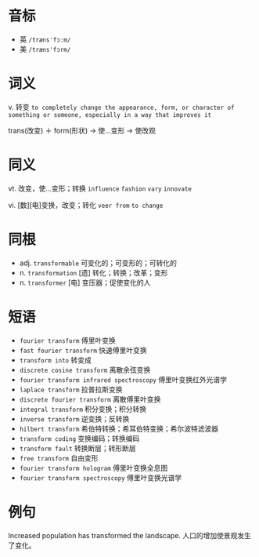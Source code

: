 # 音标

- 英 `/trænsˈfɔːm/`
- 美 `/træns'fɔrm/`

# 词义

v. 转变
`to completely change the appearance, form, or character of something or someone, especially in a way that improves it`



trans(改变) ＋ form(形状) → 使…变形 → 使改观

# 同义

vt. 改变，使…变形；转换
`influence` `fashion` `vary` `innovate`

vi. [数][电]变换，改变；转化
`veer from` `to change`

# 同根

- adj. `transformable` 可变化的；可变形的；可转化的
- n. `transformation` [遗] 转化；转换；改革；变形
- n. `transformer` [电] 变压器；促使变化的人

# 短语

- `fourier transform` 傅里叶变换
- `fast fourier transform` 快速傅里叶变换
- `transform into` 转变成
- `discrete cosine transform` 离散余弦变换
- `fourier transform infrared spectroscopy` 傅里叶变换红外光谱学
- `laplace transform` 拉普拉斯变换
- `discrete fourier transform` 离散傅里叶变换
- `integral transform` 积分变换；积分转换
- `inverse transform` 逆变换；反转换
- `hilbert transform` 希伯特转换；希耳伯特变换；希尔波特滤波器
- `transform coding` 变换编码；转换编码
- `transform fault` 转换断层；转形断层
- `free transform` 自由变形
- `fourier transform hologram` 傅里叶变换全息图
- `fourier transform spectroscopy` 傅里叶变换光谱学

# 例句

Increased population has transformed the landscape.
人口的增加使景观发生了变化。


